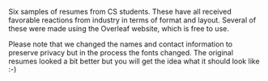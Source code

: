 
Six samples of resumes from CS students. These have all received favorable reactions from
industry in terms of format and layout. Several of these  were made using the Overleaf website,
which is free to use.

Please note that we changed the names and contact information to preserve privacy but in the process
the fonts changed. The original resumes looked a bit better but you will get the idea what it should
look like :-)


